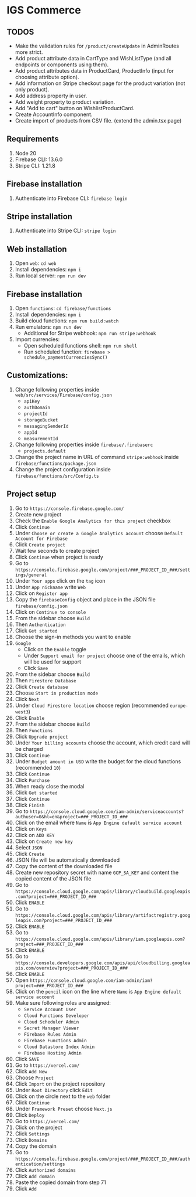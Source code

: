 # IGS Commerce

## TODOS
- Make the validation rules for `/product/createUpdate` in AdminRoutes more strict.
- Add product attribute data in CartType and WishListType (and all endpoints or components using them).
- Add product attributes data in ProductCard, ProductInfo (input for choosing attribute option).
- Add information on Stripe checkout page for the product variation (not only product).
- Add address property in user.
- Add weight property to product variation.
- Add "Add to cart" button on WishlistProductCard.
- Create AccountInfo component.
- Create import of products from CSV file. (extend the admin.tsx page)

## Requirements
1. Node 20
2. Firebase CLI: 13.6.0
3. Stripe CLI: 1.21.8

## Firebase installation
1. Authenticate into Firebase CLI: `firebase login`

## Stripe installation
1. Authenticate into Stripe CLI: `stripe login`

## Web installation
1. Open `web`: `cd web`
2. Install dependencies: `npm i`
3. Run local server: `npm run dev`

## Firebase installation
1. Open `functions`: `cd firebase/functions`
2. Install dependencies: `npm i`
3. Build cloud functions: `npm run build:watch`
4. Run emulators: `npm run dev`
   - Additional for Stripe webhook: `npm run stripe:webhook`
5. Import currencies:
   - Open scheduled functions shell: `npm run shell`
   - Run scheduled function: `firebase > schedule_paymentCurrenciesSync()`

## Customizations:
1. Change following properties inside `web/src/services/Firebase/config.json`
   - `apiKey`
   - `authDomain`
   - `projectId`
   - `storageBucket`
   - `messagingSenderId`
   - `appId`
   - `measurementId`
2. Change following properties inside `firebase/.firebaserc`
   - `projects.default`
3. Change the project name in URL of command `stripe:webhook` inside `firebase/functions/package.json`
4. Change the project configuration inside `firebase/functions/src/Config.ts`

## Project setup
1. Go to `https://console.firebase.google.com/`
2. Create new project
3. Check the `Enable Google Analytics for this project` checkbox
4. Click `Continue`
5. Under `Choose or create a Google Analytics account` choose `Default Account for Firebase`
6. Click `Create project`
7. Wait few seconds to create project
8. Click `Continue` when project is ready
9. Go to `https://console.firebase.google.com/project/###_PROJECT_ID_###/settings/general`
10. Under `Your apps` click on the `tag` icon
11. Under `App nickname` write `Web`
12. Click on `Register app`
13. Copy the `firebaseConfig` object and place in the JSON file `firebase/config.json`
14. Click on `Continue to console`
15. From the sidebar choose `Build`
16. Then `Authentication`
17. Click `Get started`
18. Choose the sign-in methods you want to enable
19. `Google`
     - Click on the `Enable` toggle
     - Under `Support email for project` choose one of the emails, which will be used for support
     - Click `Save`
20. From the sidebar choose `Build`
21. Then `Firestore Database`
22. Click `Create database`
23. Choose `Start in production mode`
24. Click `Next`
25. Under `Cloud Firestore location` choose region (recommended `europe-west3`)
26. Click `Enable`
27. From the sidebar choose `Build`
28. Then `Functions`
29. Click `Upgrade project`
30. Under `Your billing accounts` choose the account, which credit card will be charged
31. Click `Continue`
32. Under `Budget amount in USD` write the budget for the cloud functions (recommended `10`)
33. Click `Continue`
34. Click `Purchase`
35. When ready close the modal
36. Click `Get started`
37. Click `Continue`
38. Click `Finish`
39. Go to `https://console.cloud.google.com/iam-admin/serviceaccounts?authuser=0&hl=en&project=###_PROJECT_ID_###`
40. Click on the email where `Name` is `App Engine default service account`
41. Click on `Keys`
42. Click on `ADD KEY`
43. Click on `Create new key`
44. Select `JSON`
45. Click `Create`
46. JSON file will be automatically downloaded
47. Copy the content of the downloaded file
48. Create new repository secret with name `GCP_SA_KEY` and content the copied content of the JSON file
49. Go to `https://console.cloud.google.com/apis/library/cloudbuild.googleapis.com?project=###_PROJECT_ID_###`
50. Click `ENABLE`
51. Go to `https://console.cloud.google.com/apis/library/artifactregistry.googleapis.com?project=###_PROJECT_ID_###`
52. Click `ENABLE`
53. Go to `https://console.cloud.google.com/apis/library/iam.googleapis.com?project=###_PROJECT_ID_###`
54. Click `ENABLE`
55. Go to `https://console.developers.google.com/apis/api/cloudbilling.googleapis.com/overview?project=###_PROJECT_ID_###`
56. Click `ENABLE`
57. Open `https://console.cloud.google.com/iam-admin/iam?project=###_PROJECT_ID_###`
58. Click on the `pencil` icon on the line where `Name` is `App Engine default service account`
59. Make sure following roles are assigned:
    - `Service Account User`
    - `Cloud Functions Developer`
    - `Cloud Scheduler Admin`
    - `Secret Manager Viewer`
    - `Firebase Rules Admin`
    - `Firebase Functions Admin`
    - `Cloud Datastore Index Admin`
    - `Firebase Hosting Admin`
60. Click `SAVE`
61. Go to `https://vercel.com/`
62. Click `Add New`
63. Choose `Project`
64. Click `Import` on the project repository
65. Under `Root Directory` click `Edit`
66. Click on the circle next to the `web` folder
67. Click `Continue`
68. Under `Framework Preset` choose `Next.js`
69. Click `Deploy`
70. Go to `https://vercel.com/`
71. Click on the project
72. Click `Settings`
73. Click `Domains`
74. Copy the domain
75. Go to `https://console.firebase.google.com/project/###_PROJECT_ID_###/authentication/settings`
76. Click `Authorized domains`
77. Click `Add domain`
78. Paste the copied domain from step 71
79. Click `Add`
